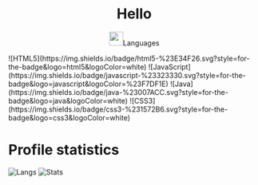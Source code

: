 <h1 align="center">Hello</h1>



<p align="center"><img src="./assets/hit.gif" width="28" />Languages</p>
![HTML5](https://img.shields.io/badge/html5-%23E34F26.svg?style=for-the-badge&logo=html5&logoColor=white)
![JavaScript](https://img.shields.io/badge/javascript-%23323330.svg?style=for-the-badge&logo=javascript&logoColor=%23F7DF1E)
![Java](https://img.shields.io/badge/java-%23007ACC.svg?style=for-the-badge&logo=java&logoColor=white)
![CSS3](https://img.shields.io/badge/css3-%231572B6.svg?style=for-the-badge&logo=css3&logoColor=white)


<h1 align="left">Profile statistics </h1>

![Langs](https://github-readme-stats.vercel.app/api/top-langs/?username=ZizaRDev&layout=compact&theme=github_dark)
![Stats](https://github-readme-stats.vercel.app/api?username=ZizaRDev&show_icons=true&theme=github_dark)
